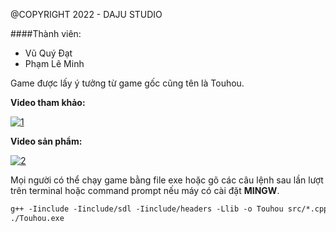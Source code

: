 @COPYRIGHT 2022 - DAJU STUDIO

####Thành viên:
- Vũ Quý Đạt
- Phạm Lê Minh

Game được lấy ý tưởng từ game gốc cũng tên là Touhou.

**Video tham khảo:** 

[![1](https://img.youtube.com/vi/-s3e2loaRUY/default.jpg)](https://www.youtube.com/watch?v=-s3e2loaRUY&t=53s)

**Video sản phẩm:** 

[![2](https://img.youtube.com/vi/FLT3CSHpV1E/default.jpg)](https://youtu.be/FLT3CSHpV1E)


Mọi người có thể chạy game bằng file exe hoặc gõ các câu lệnh sau lần lượt trên terminal hoặc command prompt nếu máy có cài đặt **MINGW**.
```makefile
g++ -Iinclude -Iinclude/sdl -Iinclude/headers -Llib -o Touhou src/*.cpp -lmingw32 -lSDL2main -lSDL2 -lSDL2_image -lSDL2_mixer -lSDL2_ttf
./Touhou.exe
```
